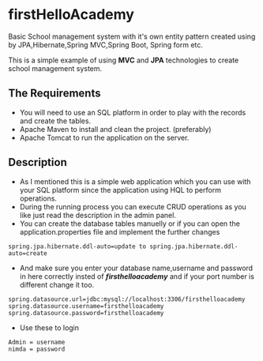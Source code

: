 # firstHelloAcademy

Basic School management system with it's own entity pattern created using by JPA,Hibernate,Spring MVC,Spring Boot, Spring form etc.

This is a simple example of using **MVC** and **JPA** technologies to create school management system.

## The Requirements

- You will need to use an SQL platform in order to play with the records and create the tables.
- Apache Maven to install and clean the project. (preferably)
- Apache Tomcat to run the application on the server.

## Description
- As I mentioned this is a simple web application which you can use with your SQL platform since the application using HQL to perform operations.
- During the running process you can execute CRUD operations as you like just read the description in the admin panel.
- You can create the database tables manuelly or if you can open the application.properties file and implement the further changes

```
spring.jpa.hibernate.ddl-auto=update to spring.jpa.hibernate.ddl-auto=create

```

- And make sure you enter your database name,username and password in here correctly insted of **_firsthelloacademy_** and if your port number is different change it too.

```
spring.datasource.url=jdbc:mysql://localhost:3306/firsthelloacademy
spring.datasource.username=firsthelloacademy
spring.datasource.password=firsthelloacademy
```
- Use these to login

```
Admin = username
nimda = password
```
